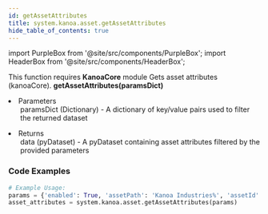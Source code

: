 ```yaml
---
id: getAssetAttributes
title: system.kanoa.asset.getAssetAttributes
hide_table_of_contents: true
---
```


import PurpleBox from '@site/src/components/PurpleBox';
import HeaderBox from '@site/src/components/HeaderBox';

<PurpleBox>This function requires <b>KanoaCore</b> module</PurpleBox>
<HeaderBox header="Description">Gets asset attributes (kanoaCore).</HeaderBox>
<HeaderBox header="Syntax">
    <b>getAssetAttributes(paramsDict)</b>
    <li> Parameters <br />
        <ul>paramsDict (Dictionary) - A dictionary of key/value pairs used to filter the returned dataset</ul>
    </li>
    <li> Returns <br />
        <ul>data (pyDataset) - A pyDataset containing asset attributes filtered by the provided parameters</ul>
    </li>
</HeaderBox>

### Code Examples

```python
# Example Usage:
params = {'enabled': True, 'assetPath': 'Kanoa Industries%', 'assetId': 1}
asset_attributes = system.kanoa.asset.getAssetAttributes(params)


